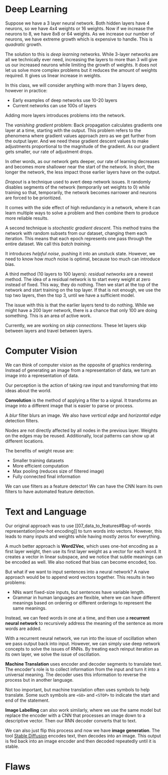 # Deep Learning

Suppose we have a 3 layer neural network. Both hidden layers have 4 neurons, so we have 4x4 weights or 16 weights. Now if we increase the neurons to 8, we have 8x8 or 64 weights. As we increase our number of neurons, we have extreme growth which is expensive to handle. This is *quadratic* growth. 

The solution to this is *deep learning* networks. While 3-layer networks are all we technically ever need, increasing the layers to more than 3 will give us our increased neurons while limiting the growth of weights. It does not let us solve more complex problems but it reduces the amount of weights required. It gives us linear increase in weights.

In this class, we will consider anything with more than 3 layers deep, however in practice: 
- Early examples of deep networks use 10-20 layers
- Current networks can use 100s of layers

Adding more layers introduces problems into the network. 

The *vanishing gradient* problem: Back propagation  calculates gradients one layer at a time, starting with the output. This problem refers to the phenomena where gradient values approach zero as we get further from the output layer. And we need these gradient descent values to make adjustments proportional to the magnitude of the gradient. As our gradient gets smaller, our rate of adjustment drops. 

In other words, as our network gets deeper, our rate of learning decreases and becomes more shallower near the start of the network. In short, the longer the network, the less impact those earlier layers have on the output. 

*Dropout* is a technique used to avert deep network issues. It randomly disables segments of the network (temporarily set weights to 0) while training so that, temporarily, the network becomes narrower and neurons are forced to be prioritized. 

It comes with the side effect of high redundancy in a network, where it can learn multiple ways to solve a problem and then combine them to produce more reliable results. 

A second technique is *stochastic gradient descent*. This method trains the network with random subsets from our dataset, changing them each iteration. This means that each epoch represents one pass through the entire dataset. We call this *batch training*.

It introduces *helpful noise*, pushing it into an unstuck state. However, we need to know how *much* noise is optimal, because too much can introduce bias. 

A third method (10 layers to 100 layers): *residual networks* are a newest method. The idea of a residual network is to start every weight at zero instead of fixed. This way, they do nothing. Then we start at the top of the network and start training on the top layer. If that is not enough, we use the top two layers, then the top 3, until we have a sufficient model. 

The issue with this is that the earlier layers tend to do nothing. While we might have a 200 layer network, there is a chance that only 100 are doing something. This is an area of active work. 

Currently, we are working on *skip connections*. These let layers skip between layers and travel between layers. 

# Computer Vision

We can think of computer vision as the opposite of graphics rendering. Instead of generating an image from a representation of data, we turn an image into a representation of data. 

Our perception is the action of taking raw input and transforming that into ideas about the world. 

**Convolution** is the method of applying a filter to a signal. It transforms an image into a different image that is easier to parse or process. 

A *blur* filter blurs an image. We also have *vertical edge* and *horizontal edge* detection filters. 

Nodes are not directly affected by all nodes in the previous layer. Weights on the edges may be reused. Additionally, local patterns can show up at different locations. 

The benefits of weight reuse are: 
- Smaller training datasets
- More efficient computation
- Max pooling (reduces size of filtered image)
- Fully connected final information

We can use filters as a feature detector! We can have the CNN learn its own filters to have automated feature detection. 

# Text and Language

Our original approach was to use [[07_data_to_features#Bag-of-words representation|one-hot encoding]] to turn words into vectors. However, this leads to many inputs and weights while having mostly zeros for everything. 

A much better approach is **Word2Vec**, which uses one-hot encoding as a first layer weight, then use its first layer weight as a vector for each word. It creates a vector in linear subspace, and we notice that subtle meanings can be encoded as well. We also noticed that bias can become encoded, too. 

But what if we want to input sentences into a neural network? A naive approach would be to append word vectors together. This results in two problems:
- NNs want fixed-size inputs, but sentences have variable length. 
- Grammar in human languages are flexible, where we can have different meanings based on ordering or different orderings to represent the same meanings. 

Instead, we can feed words in one at a time, and then use a **recurrent neural network** to recursively address the meaning of the sentence as more words are added. 

With a recurrent neural network, we run into the issue of oscillation when we pass output back into input. However, we can simply use deep network concepts to solve the issues of RNNs. By treating each reinput iteration as its own layer, we solve the issue of oscillation. 

**Machine Translation** uses encoder and decoder segments to translate text. The encoder's role is to collect information from the input and turn it into a universal meaning. The decoder uses this information to reverse the process but in another language. 

Not too important, but machine translation often uses symbols to help translate. Some such symbols are `<GO>` and `<STOP>` to indicate the start and end of the statement.  

**Image Labelling** can also work similarly, where we use the same model but replace the encoder with a CNN that processes an image down to a descriptive vector. Then our RNN decoder converts that to text. 

We can also just flip this process and now we have **image generation**. The tool [Stable Diffusion](https://github.com/Stability-AI/stablediffusion) encodes text, then decodes into an image. This output is fed back into an image encoder and then decoded repeatedly until it is stable.  


# Flaws

# 